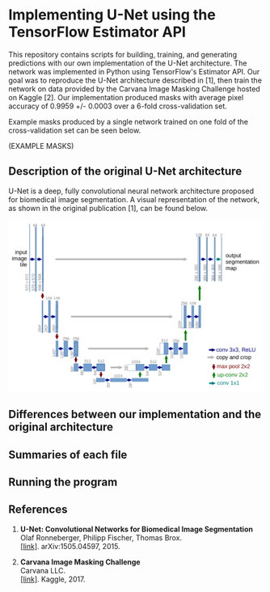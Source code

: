 # Implementing U-Net using the TensorFlow Estimator API

This repository contains scripts for building, training, and generating predictions with our own implementation of the U-Net architecture. The network was implemented in Python using TensorFlow's Estimator API. Our goal was to reproduce the U-Net architecture described in [1], then train the network on data provided by the Carvana Image Masking Challenge hosted on Kaggle [2]. Our implementation produced masks with average pixel accuracy of 0.9959 +/- 0.0003 over a 6-fold cross-validation set.

Example masks produced by a single network trained on one fold of the cross-validation set can be seen below. 

(EXAMPLE MASKS)

## Description of the original U-Net architecture

U-Net is a deep, fully convolutional neural network architecture proposed for biomedical image segmentation. A visual representation of the network, as shown in the original publication [1], can be found below.

![Image of U-Net Architecture](images/U-Net.png)

## Differences between our implementation and the original architecture

## Summaries of each file

## Running the program

## References

1.  **U-Net: Convolutional Networks for Biomedical Image Segmentation**  
    Olaf Ronneberger, Philipp Fischer, Thomas Brox.  
    [[link]](https://arxiv.org/pdf/1505.04597.pdf). arXiv:1505.04597, 2015.

2.  **Carvana Image Masking Challenge**  
    Carvana LLC.  
    [[link]](https://www.kaggle.com/c/carvana-image-masking-challenge). Kaggle, 2017.
